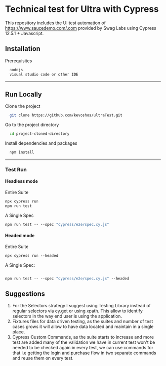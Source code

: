 
# Technical test for Ultra with Cypress

This repository includes the UI test automation of https://www.saucedemo.com/.com provided by Swag Labs using Cypress 12.5.1 + Javascript.


## Installation

Prerequisites
```bash
  nodejs
  visual studio code or other IDE
```
---
    
## Run Locally

Clone the project

```bash
  git clone https://github.com/kevoshos/ultraTest.git
```

Go to the project directory

```bash
  cd project-cloned-directory
```

Install dependencies and packages

```bash
  npm install
```
---
### Test Run

#### Headless mode
Entire Suite

```jsx
npx cypress run
npm run test
```

A Single Spec

```scheme
npm run test -- --spec "cypress/e2e/spec.cy.js"
```

#### Headed mode

Entire Suite

```scheme
npx cypress run --headed
```

A Single Spec:
```scheme

npm run test -- --spec "cypress/e2e/spec.cy.js" --headed
```

## Suggestions

1. For the Selectors strategy I suggest using Testing Library instead of regular selectors via cy.get or using xpath. This allow to identify selectors in the way end user is using the application.
2. Fixtures files for data driven testing, as the suites and number of test cases grows it will allow to have data located and maintain in a single place.
3. Cypress Custom Commands, as the suite starts to increase and more test are added many of the validation we have in current test won't be needed to be checked again in every test, we can use commands for that i.e getting the login and purchase flow in two separate commands and reuse them on every test.
